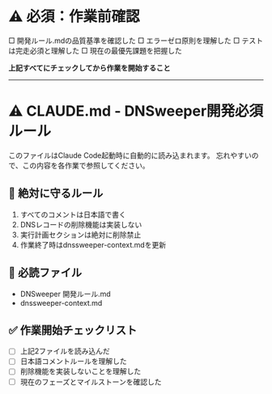 # ⚠️ 必須：作業前確認
□ 開発ルール.mdの品質基準を確認した
□ エラーゼロ原則を理解した
□ テストは完走必須と理解した
□ 現在の最優先課題を把握した

**上記すべてにチェックしてから作業を開始すること**

---

# ⚠️ CLAUDE.md - DNSweeper開発必須ルール

このファイルはClaude Code起動時に自動的に読み込まれます。
忘れやすいので、この内容を各作業で参照してください。

## 🚨 絶対に守るルール
1. すべてのコメントは日本語で書く
2. DNSレコードの削除機能は実装しない
3. 実行計画セクションは絶対に削除禁止
4. 作業終了時はdnssweeper-context.mdを更新

## 📁 必読ファイル
- DNSweeper 開発ルール.md
- dnssweeper-context.md

## ✅ 作業開始チェックリスト
- [ ] 上記2ファイルを読み込んだ
- [ ] 日本語コメントルールを理解した
- [ ] 削除機能を実装しないことを理解した
- [ ] 現在のフェーズとマイルストーンを確認した